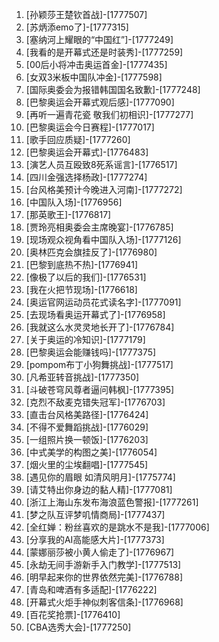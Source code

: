 
1. [孙颖莎王楚钦首战]-[1777507]
1. [苏炳添emo了]-[1777315]
1. [塞纳河上耀眼的“中国红”]-[1777249]
1. [我看的是开幕式还是时装秀]-[1777259]
1. [00后小将冲击奥运首金]-[1777435]
1. [女双3米板中国队冲金]-[1777598]
1. [国际奥委会为报错韩国国名致歉]-[1777248]
1. [巴黎奥运会开幕式观后感]-[1777090]
1. [再听一遍青花瓷 敬我们初相识]-[1777277]
1. [巴黎奥运会今日赛程]-[1777017]
1. [歌手回应质疑]-[1777260]
1. [巴黎奥运会开幕式]-[1776483]
1. [演艺人员互殴致8死系谣言]-[1776517]
1. [四川金强选择杨政]-[1777274]
1. [台风格美预计今晚进入河南]-[1777272]
1. [中国队入场]-[1776956]
1. [那英歌王]-[1776817]
1. [贾玲亮相奥委会主席晚宴]-[1776785]
1. [现场观众视角看中国队入场]-[1777126]
1. [奥林匹克会旗挂反了]-[1776980]
1. [巴黎到底热不热]-[1776941]
1. [像极了以后的我们]-[1776531]
1. [我在火把节现场]-[1776618]
1. [奥运官网运动员花式读名字]-[1777091]
1. [去现场看奥运开幕式了]-[1776958]
1. [我就这么水灵灵地长开了]-[1776784]
1. [关于奥运的冷知识]-[1777179]
1. [巴黎奥运会能赚钱吗]-[1777375]
1. [pompom布丁小狗舞挑战]-[1777517]
1. [凡希亚转音挑战]-[1777350]
1. [斗破苍穹风尊者逼问韩枫]-[1777395]
1. [克烈不敌麦克错失冠军]-[1776703]
1. [直击台风格美路径]-[1776424]
1. [不得不爱舞蹈挑战]-[1776029]
1. [一组照片换一顿饭]-[1776203]
1. [中式美学的构图之美]-[1776054]
1. [烟火里的尘埃翻唱]-[1777545]
1. [遇见你的眉眼 如清风明月]-[1775774]
1. [请艾特出你身边的黏人精]-[1777081]
1. [浙江上海山东发布海浪蓝色警报]-[1777261]
1. [梦之队互评梦叽情商局]-[1777437]
1. [全红婵：粉丝喜欢的是跳水不是我]-[1777006]
1. [分享我的AI高能感大片]-[1777373]
1. [蒙娜丽莎被小黄人偷走了]-[1776967]
1. [永劫无间手游新手入门教学]-[1777513]
1. [明早起来你的世界依然完美]-[1776788]
1. [青岛和啤酒有多适配]-[1776222]
1. [开幕式火炬手神似刺客信条]-[1776968]
1. [百花奖抢票]-[1776410]
1. [CBA选秀大会]-[1777250]